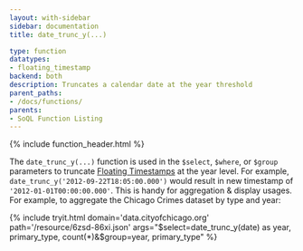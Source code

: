 ```yaml
---
layout: with-sidebar
sidebar: documentation
title: date_trunc_y(...)

type: function
datatypes:
- floating_timestamp
backend: both
description: Truncates a calendar date at the year threshold
parent_paths: 
- /docs/functions/
parents: 
- SoQL Function Listing 
---
```


{% include function_header.html %}

The `date_trunc_y(...)` function is used in the `$select`, `$where`, or `$group` parameters to truncate [Floating Timestamps](/docs/datatypes/number.html) at the year level. For example, `date_trunc_y('2012-09-22T18:05:00.000')` would result in new timestamp of `'2012-01-01T00:00:00.000'`. This is handy for aggregation & display usages. For example, to aggregate the Chicago Crimes dataset by type and year: 

{% include tryit.html domain='data.cityofchicago.org' path='/resource/6zsd-86xi.json' args="$select=date_trunc_y(date) as year, primary_type, count(*)&$group=year, primary_type" %}
